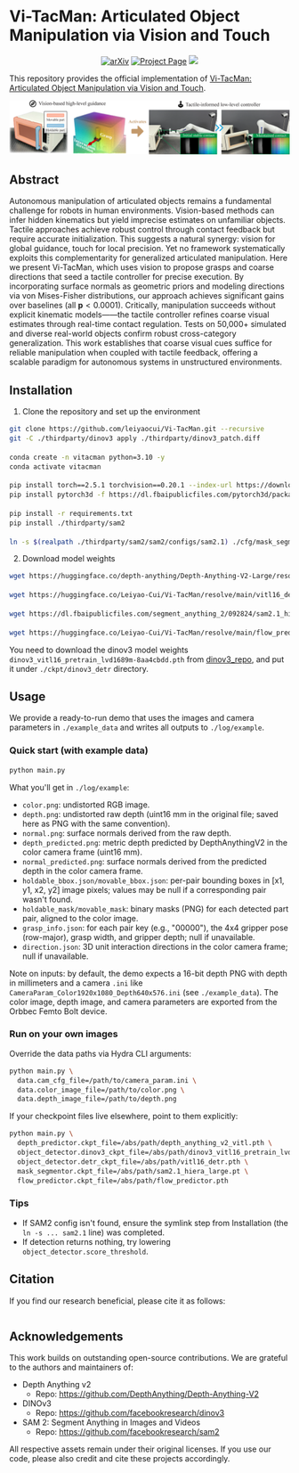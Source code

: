 # Vi-TacMan: Articulated Object Manipulation via Vision and Touch

<div align="center">
  <a href="https://arxiv.org/abs/"><img src='https://img.shields.io/badge/arXiv-Paper-red?logo=arxiv&logoColor=white' alt='arXiv'></a>
  <a href='https://vi-tacman.github.io'><img src='https://img.shields.io/badge/Project_Page-Website-green?logo=googlechrome&logoColor=white' alt='Project Page'></a>
  <a href='https://huggingface.co/spaces/Ruicheng/MoGe-2'><img src='https://img.shields.io/badge/%F0%9F%A4%97%20Hugging%20Face-Dataset_(XieNet)-blue'></a>
</div>

This repository provides the official implementation of [Vi-TacMan: Articulated Object Manipulation via Vision and Touch]().

![B* Framework Overview](figure/teaser_website.png)

## Abstract

Autonomous manipulation of articulated objects remains a fundamental challenge for robots in human environments.
Vision-based methods can infer hidden kinematics but yield imprecise estimates on unfamiliar objects. Tactile approaches achieve robust control through contact feedback but require accurate initialization. This suggests a natural synergy: vision for global guidance, touch for local precision.
Yet no framework systematically exploits this complementarity for generalized articulated manipulation.
Here we present Vi-TacMan, which uses vision to propose grasps and coarse directions that seed a tactile controller for precise execution.
By incorporating surface normals as geometric priors and modeling directions via von Mises-Fisher distributions, our approach achieves significant gains over baselines (all $\boldsymbol{p}<0.0001$). Critically, manipulation succeeds without explicit kinematic models——the tactile controller refines coarse visual estimates through real-time contact regulation.
Tests on 50,000+ simulated and diverse real-world objects confirm robust cross-category generalization.
This work establishes that coarse visual cues suffice for reliable manipulation when coupled with tactile feedback, offering a scalable paradigm for autonomous systems in unstructured environments.

## Installation

1. Clone the repository and set up the environment

```bash
git clone https://github.com/leiyaocui/Vi-TacMan.git --recursive
git -C ./thirdparty/dinov3 apply ./thirdparty/dinov3_patch.diff

conda create -n vitacman python=3.10 -y
conda activate vitacman

pip install torch==2.5.1 torchvision==0.20.1 --index-url https://download.pytorch.org/whl/cu118
pip install pytorch3d -f https://dl.fbaipublicfiles.com/pytorch3d/packaging/wheels/py310_cu121_pyt251/download.html

pip install -r requirements.txt
pip install ./thirdparty/sam2

ln -s $(realpath ./thirdparty/sam2/sam2/configs/sam2.1) ./cfg/mask_segmentor/sam2.1
```

2. Download model weights

```bash
wget https://huggingface.co/depth-anything/Depth-Anything-V2-Large/resolve/main/depth_anything_v2_vitl.pth ./ckpt/depth_anything_v2

wget https://huggingface.co/Leiyao-Cui/Vi-TacMan/resolve/main/vitl16_detr.pth ./ckpt/dinov3_detr

wget https://dl.fbaipublicfiles.com/segment_anything_2/092824/sam2.1_hiera_large.pt ./ckpt/sam2

wget https://huggingface.co/Leiyao-Cui/Vi-TacMan/resolve/main/flow_predictor.pth ./ckpt/flow_predictor
```

You need to download the dinov3 model weights `dinov3_vitl16_pretrain_lvd1689m-8aa4cbdd.pth` from [dinov3_repo](https://github.com/facebookresearch/dinov3), and put it under `./ckpt/dinov3_detr` directory.

## Usage

We provide a ready-to-run demo that uses the images and camera parameters in `./example_data` and writes all outputs to `./log/example`.

### Quick start (with example data)

```bash
python main.py
```

What you'll get in `./log/example`:

- `color.png`: undistorted RGB image.
- `depth.png`: undistorted raw depth (uint16 mm in the original file; saved here as PNG with the same convention).
- `normal.png`: surface normals derived from the raw depth.
- `depth_predicted.png`: metric depth predicted by DepthAnythingV2 in the color camera frame (uint16 mm).
- `normal_predicted.png`: surface normals derived from the predicted depth in the color camera frame.
- `holdable_bbox.json/movable_bbox.json`: per-pair bounding boxes in [x1, y1, x2, y2] image pixels; values may be null if a corresponding pair wasn't found.
- `holdable_mask/movable_mask`: binary masks (PNG) for each detected part pair, aligned to the color image.
- `grasp_info.json`: for each pair key (e.g., "00000"), the 4x4 gripper pose (row-major), grasp width, and gripper depth; null if unavailable.
- `direction.json`: 3D unit interaction directions in the color camera frame; null if unavailable.

Note on inputs: by default, the demo expects a 16-bit depth PNG with depth in millimeters and a camera `.ini` like `CameraParam_Color1920x1080_Depth640x576.ini` (see `./example_data`). The color image, depth image, and camera parameters are exported from the Orbbec Femto Bolt device.

### Run on your own images

Override the data paths via Hydra CLI arguments:

```bash
python main.py \
  data.cam_cfg_file=/path/to/camera_param.ini \
  data.color_image_file=/path/to/color.png \
  data.depth_image_file=/path/to/depth.png
```

If your checkpoint files live elsewhere, point to them explicitly:

```bash
python main.py \
  depth_predictor.ckpt_file=/abs/path/depth_anything_v2_vitl.pth \
  object_detector.dinov3_ckpt_file=/abs/path/dinov3_vitl16_pretrain_lvd1689m-8aa4cbdd.pth \
  object_detector.detr_ckpt_file=/abs/path/vitl16_detr.pth \
  mask_segmentor.ckpt_file=/abs/path/sam2.1_hiera_large.pt \
  flow_predictor.ckpt_file=/abs/path/flow_predictor.pth
```

### Tips

- If SAM2 config isn't found, ensure the symlink step from Installation (the `ln -s ... sam2.1` line) was completed.
- If detection returns nothing, try lowering `object_detector.score_threshold`.

## Citation

If you find our research beneficial, please cite it as follows:

```bibtex

```

## Acknowledgements

This work builds on outstanding open-source contributions. We are grateful to the authors and maintainers of:

- Depth Anything v2
  - Repo: https://github.com/DepthAnything/Depth-Anything-V2
- DINOv3
  - Repo: https://github.com/facebookresearch/dinov3
- SAM 2: Segment Anything in Images and Videos
  - Repo: https://github.com/facebookresearch/sam2

All respective assets remain under their original licenses. If you use our code, please also credit and cite these projects accordingly.
